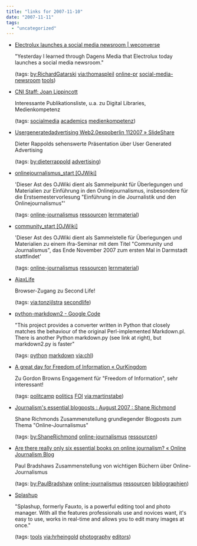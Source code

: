 ```yaml
---
title: "links for 2007-11-10"
date: "2007-11-11"
tags: 
  - "uncategorized"
---
```


- [Electrolux launches a social media newsroom | weconverse](http://www.weconverse.com/2007/11/07/electrolux-launches-a-social-media-newsroom/)
    
    "Yesterday I learned through Dagens Media that Electrolux today launches a social media newsroom."
    
    (tags: [by:RichardGatarski](http://del.icio.us/heinzwittenbrink/by:RichardGatarski) [via:thomaspleil](http://del.icio.us/heinzwittenbrink/via:thomaspleil) [online-pr](http://del.icio.us/heinzwittenbrink/online-pr) [social-media-newsroom](http://del.icio.us/heinzwittenbrink/social-media-newsroom) [tools](http://del.icio.us/heinzwittenbrink/tools))
    
- [CNI Staff: Joan Lippincott](http://www.cni.org/staff/joan_index.html)
    
    Interessante Publikationsliste, u.a. zu Digital Libraries, Medienkompetenz
    
    (tags: [socialmedia](http://del.icio.us/heinzwittenbrink/socialmedia) [academics](http://del.icio.us/heinzwittenbrink/academics) [medienkompetenz](http://del.icio.us/heinzwittenbrink/medienkompetenz))
    
- [Usergeneratedadvertising Web2.0expoberlin 112007 » SlideShare](http://www.slideshare.net/guest94d4c2/knallgrau-usergeneratedadvertising-web20expoberlin-112007/)
    
    Dieter Rappolds sehenswerte Präsentation über User Generated Advertising
    
    (tags: [by:dieterrappold](http://del.icio.us/heinzwittenbrink/by:dieterrappold) [advertising](http://del.icio.us/heinzwittenbrink/advertising))
    
- [onlinejournalismus\_start \[OJWiki\]](http://ojwiki.clubvolt.de/doku.php?id=onlinejournalismus_start)
    
    'Dieser Ast des OJWiki dient als Sammelpunkt für Überlegungen und Materialien zur Einführung in den Onlinejournalismus, insbesondere für die Erstsemestervorlesung "Einführung in die Journalistik und den Onlinejournalismus"'
    
    (tags: [online-journalismus](http://del.icio.us/heinzwittenbrink/online-journalismus) [ressourcen](http://del.icio.us/heinzwittenbrink/ressourcen) [lernmaterial](http://del.icio.us/heinzwittenbrink/lernmaterial))
    
- [community\_start \[OJWiki\]](http://ojwiki.clubvolt.de/doku.php?id=community_start)
    
    'Dieser Ast des OJWiki dient als Sammelstelle für Überlegungen und Materialien zu einem ifra-Seminar mit dem Titel "Community und Journalismus", das Ende November 2007 zum ersten Mal in Darmstadt stattfindet'
    
    (tags: [online-journalismus](http://del.icio.us/heinzwittenbrink/online-journalismus) [ressourcen](http://del.icio.us/heinzwittenbrink/ressourcen) [lernmaterial](http://del.icio.us/heinzwittenbrink/lernmaterial))
    
- [AjaxLife](https://ajaxlife.net/client/)
    
    Browser-Zugang zu Second Life!
    
    (tags: [via:tonzijlstra](http://del.icio.us/heinzwittenbrink/via:tonzijlstra) [secondlife](http://del.icio.us/heinzwittenbrink/secondlife))
    
- [python-markdown2 - Google Code](http://code.google.com/p/python-markdown2/)
    
    "This project provides a converter written in Python that closely matches the behaviour of the original Perl-implemented Markdown.pl. There is another Python markdown.py (see link at right), but markdown2.py is faster"
    
    (tags: [python](http://del.icio.us/heinzwittenbrink/python) [markdown](http://del.icio.us/heinzwittenbrink/markdown) [via:chl](http://del.icio.us/heinzwittenbrink/via:chl))
    
- [A great day for Freedom of Information « OurKingdom](http://ourkingdom.opendemocracy.net/2007/11/04/a-great-day-for-freedom-of-information/)
    
    Zu Gordon Browns Engagement für "Freedom of Information", sehr interessant!
    
    (tags: [politcamp](http://del.icio.us/heinzwittenbrink/politcamp) [politics](http://del.icio.us/heinzwittenbrink/politics) [FOI](http://del.icio.us/heinzwittenbrink/FOI) [via:martinstabe](http://del.icio.us/heinzwittenbrink/via:martinstabe))
    
- [Journalism's essential blogposts : August 2007 : Shane Richmond](http://blogs.telegraph.co.uk/technology/shanerichmond/aug07/journalismsessentialblogposts.htm)
    
    Shane Richmonds Zusammenstellung grundlegender Blogposts zum Thema "Online-Journalismus"
    
    (tags: [by:ShaneRichmond](http://del.icio.us/heinzwittenbrink/by:ShaneRichmond) [online-journalismus](http://del.icio.us/heinzwittenbrink/online-journalismus) [ressourcen](http://del.icio.us/heinzwittenbrink/ressourcen))
    
- [Are there really only six essential books on online journalism? « Online Journalism Blog](http://onlinejournalismblog.com/2007/11/07/are-there-really-only-six-essential-books-on-online-journalism/)
    
    Paul Bradshaws Zusammenstellung von wichtigen Büchern über Online-Journalismus
    
    (tags: [by:PaulBradshaw](http://del.icio.us/heinzwittenbrink/by:PaulBradshaw) [online-journalismus](http://del.icio.us/heinzwittenbrink/online-journalismus) [ressourcen](http://del.icio.us/heinzwittenbrink/ressourcen) [bibliographien](http://del.icio.us/heinzwittenbrink/bibliographien))
    
- [Splashup](http://www.splashup.com/)
    
    "Splashup, formerly Fauxto, is a powerful editing tool and photo manager. With all the features professionals use and novices want, it's easy to use, works in real-time and allows you to edit many images at once."
    
    (tags: [tools](http://del.icio.us/heinzwittenbrink/tools) [via:hrheingold](http://del.icio.us/heinzwittenbrink/via:hrheingold) [photography](http://del.icio.us/heinzwittenbrink/photography) [editors](http://del.icio.us/heinzwittenbrink/editors))
